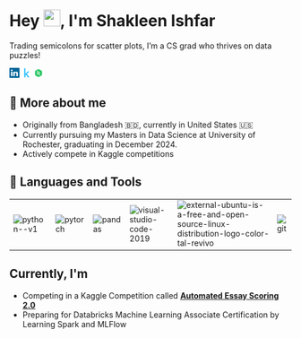 # Hey <img src="https://raw.githubusercontent.com/MartinHeinz/MartinHeinz/master/wave.gif" width="30px" height="30px" />, I'm Shakleen Ishfar

Trading semicolons for scatter plots, I’m a CS grad who thrives on data puzzles!

<a href='https://www.linkedin.com/in/shakleen-ishfar/'><img alt="linkedin" src="assets/linkedin.svg" height='18px'/></a> 
<a href='https://www.kaggle.com/ishfar'><img alt="kaggle" src="assets/kaggle.svg" height='18px'/></a>
<a href='https://www.hackerrank.com/profile/shakleenishfar'><img alt="kaggle" src="assets/hackerrank.svg" height='18px'/></a>

## 🪪 More about me

* Originally from Bangladesh 🇧🇩, currently in United States 🇺🇸
* Currently pursuing my Masters in Data Science at University of Rochester, graduating in December 2024.
* Actively compete in Kaggle competitions

## 🔨 Languages and Tools 

<table >
<tr>
    <td><img width="48" height="48" src="https://img.icons8.com/color/48/python--v1.png" alt="python--v1"/></td>
    <td><img width="48" height="48" src="https://img.icons8.com/fluency/48/pytorch.png" alt="pytorch"/></td>
    <td><img width="48" height="48" src="https://img.icons8.com/color/48/pandas.png" alt="pandas"/></td>
    <td><img width="48" height="48" src="https://img.icons8.com/fluency/48/visual-studio-code-2019.png" alt="visual-studio-code-2019"/></td>
    <td><img height="48" src="https://img.icons8.com/external-tal-revivo-color-tal-revivo/24/external-ubuntu-is-a-free-and-open-source-linux-distribution-logo-color-tal-revivo.png" alt="external-ubuntu-is-a-free-and-open-source-linux-distribution-logo-color-tal-revivo"/></td>
    <td><img width="48" height="48" src="https://img.icons8.com/color/48/git.png" alt="git"/></td>
</tr>
</table>

## Currently, I'm

* Competing in a Kaggle Competition called [**Automated Essay Scoring 2.0**](https://www.kaggle.com/competitions/learning-agency-lab-automated-essay-scoring-2/)
* Preparing for Databricks Machine Learning Associate Certification by Learning Spark and MLFlow

<!-- ## 📊 Github Stats -->

<!-- [![Shakleen's GitHub stats](https://github-readme-stats.vercel.app/api?username=shakleen&theme=tokyonight)](https://github.com/anuraghazra/github-readme-stats) -->

<!-- ![Top Langs](https://github-readme-stats.vercel.app/api/top-langs/?username=shakleen&layout=compact&hide=dart,&theme=tokyonight) -->

